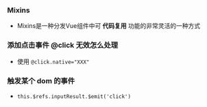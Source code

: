 ### Mixins
* Mixins是一种分发Vue组件中可 __代码复用__ 功能的非常灵活的一种方式

### 添加点击事件 @click 无效怎么处理
* 使用 `@click.native="XXX"`


### 触发某个 dom 的事件
* `this.$refs.inputResult.$emit('click')`
